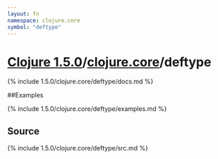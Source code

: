 ```yaml
---
layout: fn
namespace: clojure.core
symbol: "deftype"
---
```


# [Clojure 1.5.0](../../)/[clojure.core](../)/deftype

{% include 1.5.0/clojure.core/deftype/docs.md %}

##Examples

{% include 1.5.0/clojure.core/deftype/examples.md %}
## Source
{% include 1.5.0/clojure.core/deftype/src.md %}

